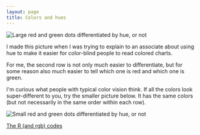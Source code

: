```yaml
---
layout: page
title: Colors and hues
---
```


![Large red and green dots differentiated by hue, or not](/notebook/git_push/colors.Rout.png)

I made this picture when I was trying to explain to an associate about using hue to make it easier for color-blind people to read colored charts.

For me, the second row is not only much easier to differentiate, but for some reason also much easier to tell which one is red and which one is green.

I'm curious what people with typical color vision think. If all the colors look super-different to you, try the smaller picture below. It has the same colors (but not necessarily in the same order within each row).

![Small red and green dots differentiated by hue, or not](/notebook/git_push/colors.small.png)

[The R (and rgb) codes](/notebook/colors.R)
